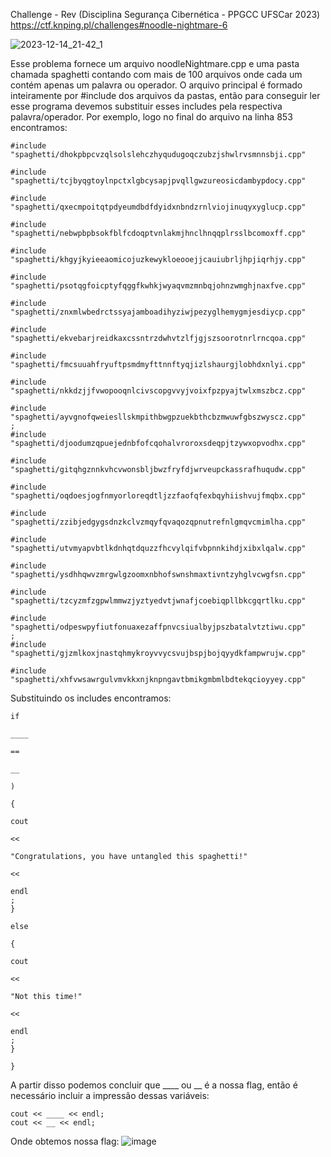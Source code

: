Challenge - Rev (Disciplina Segurança Cibernética - PPGCC UFSCar 2023) 
https://ctf.knping.pl/challenges#noodle-nightmare-6

![2023-12-14_21-42_1](https://github.com/stnert/cybersec-rev-pres/assets/48295298/9c2397f2-9507-412d-b67a-e1ee2f7863e2)



Esse problema fornece um arquivo noodleNightmare.cpp e uma pasta chamada spaghetti contando com mais de 100 arquivos onde cada um contém apenas um palavra ou operador. O arquivo principal é formado inteiramente por #include dos arquivos da pastas, então para conseguir ler esse programa devemos substituir esses includes pela respectiva palavra/operador. Por exemplo, logo no final do arquivo na linha 853 encontramos:
```
#include "spaghetti/dhokpbpcvzqlsolslehczhyqudugoqczubzjshwlrvsmnnsbji.cpp"

#include "spaghetti/tcjbyqgtoylnpctxlgbcysapjpvqllgwzureosicdambypdocy.cpp"

#include "spaghetti/qxecmpoitqtpdyeumdbdfdyidxnbndzrnlviojinuqyxyglucp.cpp"

#include "spaghetti/nebwpbpbsokfblfcdoqptvnlakmjhnclhnqqplrsslbcomoxff.cpp"

#include "spaghetti/khgyjkyieeaomicojuzkewykloeooejjcauiubrljhpjiqrhjy.cpp"

#include "spaghetti/psotqgfoicptyfqggfkwhkjwyaqvmzmnbqjohnzwmghjnaxfve.cpp"

#include "spaghetti/znxmlwbedrctssyajamboadihyziwjpezyglhemygmjesdiycp.cpp"

#include "spaghetti/ekvebarjreidkaxcssntrzdwhvtzlfjgjszsoorotnrlrncqoa.cpp"

#include "spaghetti/fmcsuuahfryuftpsmdmyfttnnftyqjizlshaurgjlobhdxnlyi.cpp"

#include "spaghetti/nkkdzjjfvwopooqnlcivscopgvvyjvoixfpzpyajtwlxmszbcz.cpp"

#include "spaghetti/ayvgnofqweiesllskmpithbwgpzuekbthcbzmwuwfgbszwyscz.cpp"
;
#include "spaghetti/djoodumzqpuejednbfofcqohalvroroxsdeqpjtzywxopvodhx.cpp"

#include "spaghetti/gitqhgznnkvhcvwonsbljbwzfryfdjwrveupckassrafhuqudw.cpp"

#include "spaghetti/oqdoesjogfnmyorloreqdtljzzfaofqfexbqyhiishvujfmqbx.cpp"

#include "spaghetti/zzibjedgygsdnzkclvzmqyfqvaqozqpnutrefnlgmqvcmimlha.cpp"

#include "spaghetti/utvmyapvbtlkdnhqtdquzzfhcvylqifvbpnnkihdjxibxlqalw.cpp"

#include "spaghetti/ysdhhqwvzmrgwlgzoomxnbhofswnshmaxtivntzyhglvcwgfsn.cpp"

#include "spaghetti/tzcyzmfzgpwlmmwzjyztyedvtjwnafjcoebiqpllbkcgqrtlku.cpp"

#include "spaghetti/odpeswpyfiutfonuaxezaffpnvcsiualbyjpszbatalvtztiwu.cpp"
;
#include "spaghetti/gjzmlkoxjnastqhmykroyvvycsvujbspjbojqyydkfampwrujw.cpp"

#include "spaghetti/xhfvwsawrgulvmvkkxnjknpngavtbmikgmbmlbdtekqcioyyey.cpp"
```
Substituindo os includes encontramos:
```
if

____

==

__

)

{

cout

<<

"Congratulations, you have untangled this spaghetti!"

<<

endl
;
}

else

{

cout

<<

"Not this time!"

<<

endl
;
}

}
```

A partir disso podemos concluir que ____ ou __ é a nossa flag, então é necessário incluir a impressão dessas variáveis:
```
cout << ____ << endl;
cout << __ << endl;
```
Onde obtemos nossa flag:
![image](https://github.com/stnert/cybersec-rev-pres/assets/91509232/5299519b-0dc6-4bd7-8325-6db9daf1e43b)
